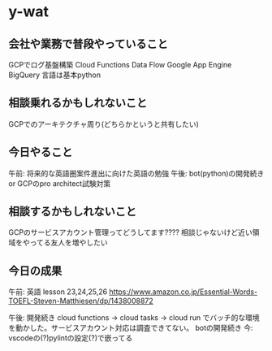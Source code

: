 # y-wat

## 会社や業務で普段やっていること
GCPでログ基盤構築
Cloud Functions
Data Flow
Google App Engine
BigQuery
言語は基本python

## 相談乗れるかもしれないこと
GCPでのアーキテクチャ周り(どちらかというと共有したい)

## 今日やること
午前: 将来的な英語圏案件進出に向けた英語の勉強
午後: bot(python)の開発続き or GCPのpro architect試験対策

## 相談するかもしれないこと
GCPのサービスアカウント管理ってどうしてます????
相談じゃないけど近い領域をやってる友人を増やしたい

## 今日の成果
午前: 英語
lesson 23,24,25,26
https://www.amazon.co.jp/Essential-Words-TOEFL-Steven-Matthiesen/dp/1438008872

午後: 開発続き
cloud functions -> cloud tasks -> cloud run でバッチ的な環境を動かした。サービスアカウント対応は調査できてない。
botの開発続き
今: vscodeの(?)pylintの設定(?)で嵌ってる